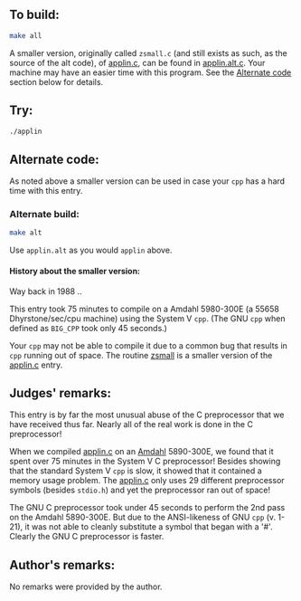 ## To build:

```sh
make all
```

A smaller version, originally called `zsmall.c` (and still exists as such, as
the source of the alt code), of [applin.c](applin.c), can be found in
[applin.alt.c](applin.alt.c).  Your machine may have an easier time with this
program.  See the [Alternate code](#alternate-code) section below for details.


## Try:

```sh
./applin
```


## Alternate code:

As noted above a smaller version can be used in case your `cpp` has a hard time
with this entry.


### Alternate build:

```sh
make alt
```

Use `applin.alt` as you would `applin` above.

#### History about the smaller version:

Way back in 1988 ..

This entry took 75 minutes to compile on a Amdahl 5980-300E (a 55658
Dhyrstone/sec/cpu machine) using the System V `cpp`.  (The GNU `cpp` when defined as
`BIG_CPP` took only 45 seconds.)

Your `cpp` may not be able to compile it due to a common bug that results in
`cpp` running out of space.  The routine [zsmall](zsmall.c) is a smaller version
of the [applin.c](applin.c) entry.


## Judges' remarks:

This entry is by far the most unusual abuse of the C preprocessor that
we have received thus far.  Nearly all of the real work is done in the
C preprocessor!

When we compiled [applin.c](applin.c) on an
[Amdahl](https://en.wikipedia.org/wiki/Amdahl_Corporation) 5890-300E, we found that it
spent over 75 minutes in the System V C preprocessor!  Besides showing that the
standard System V `cpp` is slow, it showed that it contained a memory usage
problem.  The [applin.c](applin.c) only uses 29 different preprocessor symbols
(besides `stdio.h`) and yet the preprocessor ran out of space!

The GNU C preprocessor took under 45 seconds to perform the 2nd pass
on the Amdahl 5890-300E.  But due to the ANSI-likeness of GNU `cpp` (v. 1-21),
it was not able to cleanly substitute a symbol that began with a '#'.
Clearly the GNU C preprocessor is faster.


## Author's remarks:

No remarks were provided by the author.


<!--

    Copyright © 1984-2024 by Landon Curt Noll. All Rights Reserved.

    You are free to share and adapt this file under the terms of this license:

	Creative Commons Attribution-ShareAlike 4.0 International (CC BY-SA 4.0)

    For more information, see:

	https://creativecommons.org/licenses/by-sa/4.0/

-->
